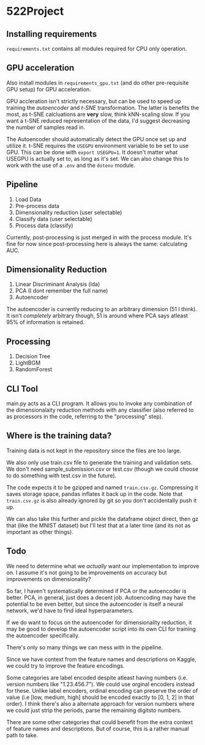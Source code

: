 # 522Project
## Installing requirements
``requirements.txt`` contains all modules required for CPU only operation.

## GPU acceleration
Also install modules in ``requirements_gpu.txt`` (and do other pre-requisite GPU setup) for GPU acceleration.

GPU accleration isn't strictly necessary, but can be used to speed up training the *autoencoder* and *t-SNE* transformation.
The latter is benefits the most, as t-SNE calcluations are **very** slow, think kNN-scaling slow. If you want a t-SNE reduced representation of the data, I'd suggest decreasing the number of samples read in.

The Autoencoder should automatically detect the GPU once set up and utilize it.
t-SNE requires the ``USEGPU`` environment variable to be set to use GPU. 
This can be done with ``export USEGPU=1``. It doesn't matter what USEGPU is actually set to, as long as it's set.
We can also change this to work with the use of a `.env` and the `dotenv` module.

## Pipeline
1. Load Data
2. Pre-process data
3. Dimensionality reduction (user selectable)
4. Classify data (user selectable)
5. Process data (classify)

Currently, post-processing is just merged in with the process module. It's fine for now since post-processing here is always the same: calculating AUC. 

## Dimensionality Reduction
1. Linear Discriminant Analysis (lda)
2. PCA (I dont remember the full name)
3. Autoencoder 

The autoencoder is currently reducing to an arbitrary dimension (51 I think). It isn't *completely* arbitrary though, 51 is around where PCA says atleast 95% of information is retained. 

## Processing
1. Decision Tree
2. LightBGM
3. RandomForest

## CLI Tool
main.py acts as a CLI program. It allows you to invoke any combination of the dimensionalaity reduction methods with any classifier (also referred to as processors in the code, referring to the "processing" step). 

## Where is the training data?
Training data is not kept in the repository since the files are too large. 

We also only use train.csv file to generate the training and validation sets.
We don't need sample_submission.csv or test.csv (though we could choose to do something with test.csv in the future).

The code expects it to be gzipped and named ``train.csv.gz``.
Compressing it saves storage space, pandas inflates it back up in the code.
Note that ``train.csv.gz`` is also already ignored by git so you don't accidentally push it up. 

We can also take this further and pickle the dataframe object direct, then gz that (like the MNIST dataset) but I'll test that at a later time (and its not as important as other things).

## Todo
We need to determine what we *actually* want our implementation to improve on. I assume  it's not going to be improvements on accuracy but improvements on dimensionality?

So far, I haven't systematically determined if PCA or the autoencoder is better. PCA, in general, just does a decent job. Autoencoding may have the potential to be even better, but since the autoencoder is itself a neural network, we'd have to find ideal hyperparameters.

If we do want to focus on the autoencoder for dimensionality reduction, it may be good to develop the autoencoder script into its own CLI for training the autoencoder specifically. 

There's only so many things we can mess with in the pipeline. 

Since we have context from the feature names and descriptions on Kaggle, we could try to improve the feature encodings.

Some categories are label encoded despite atleast having numbers (i.e. version numbers like "1.23.456.7"). We could use orginal encoders instead for these. Unlike label encoders, ordinal encoding can preserve the order of value (i.e [low, medium, high] should be encoded exactly to [0, 1, 2] in that order). I think there's also a alternate approach for version numbers where we could just strip the periods, parse the remaining digitsto numbers. 

There are some other categories that could benefit from the extra context of feature names and descriptions. But of course, this is a rather manual path to take. 
